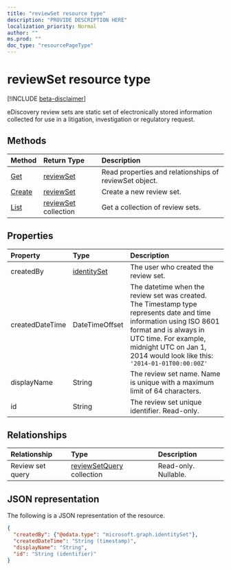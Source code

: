 ```yaml
---
title: "reviewSet resource type"
description: "PROVIDE DESCRIPTION HERE"
localization_priority: Normal
author: ""
ms.prod: ""
doc_type: "resourcePageType"
---
```


# reviewSet resource type

[!INCLUDE [beta-disclaimer](../../includes/beta-disclaimer.md)]

eDiscovery review sets are static set of electronically stored information collected for use in a litigation, investigation or regulatory request.

## Methods

| Method       | Return Type | Description |
|:-------------|:------------|:------------|
| [Get](../api/ediscovery-reviewset-get.md) | [reviewSet](reviewset.md) | Read properties and relationships of reviewSet object. |
| [Create](../api/ediscovery-reviewset-create.md) | [reviewSet](reviewset.md) | Create a new review set. |
| [List](../api/ediscovery-reviewset-list.md) | [reviewSet](reviewset.md) collection | Get a collection of review sets. |


## Properties

| Property     | Type        | Description |
|:-------------|:------------|:------------|
|createdBy| [identitySet](https://docs.microsoft.com/graph/api/resources/identityset) | The user who created the review set. |
|createdDateTime|DateTimeOffset| The datetime when the review set was created. The Timestamp type represents date and time information using ISO 8601 format and is always in UTC time. For example, midnight UTC on Jan 1, 2014 would look like this: `'2014-01-01T00:00:00Z'`|
|displayName|String| The review set name. Name is unique with a maximum limit of 64 characters. |
|id|String| The review set unique identifier. Read-only.|

## Relationships

| Relationship | Type        | Description |
|:-------------|:------------|:------------|
| Review set query |[reviewSetQuery](ediscovery-reviewset-query.md) collection| Read-only. Nullable.|

## JSON representation

The following is a JSON representation of the resource.

<!-- {
  "blockType": "resource",
  "optionalProperties": [

  ],
  "@odata.type": "microsoft.graph.reviewSet",
  "baseType": "",
  "keyProperty": "id"
}-->

```json
{
  "createdBy": {"@odata.type": "microsoft.graph.identitySet"},
  "createdDateTime": "String (timestamp)",
  "displayName": "String",
  "id": "String (identifier)"
}
```

<!-- uuid: 16cd6b66-4b1a-43a1-adaf-3a886856ed98
2019-02-04 14:57:30 UTC -->
<!-- {
  "type": "#page.annotation",
  "description": "reviewSet resource",
  "keywords": "",
  "section": "documentation",
  "tocPath": ""
}-->